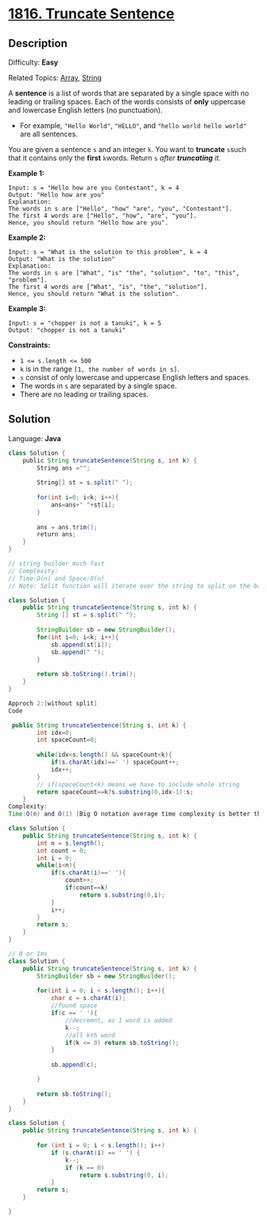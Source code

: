 # [1816\. Truncate Sentence](https://leetcode.com/problems/truncate-sentence/)

## Description

Difficulty: **Easy**  

Related Topics: [Array](https://leetcode.com/tag/array/), [String](https://leetcode.com/tag/string/)


A **sentence** is a list of words that are separated by a single space with no leading or trailing spaces. Each of the words consists of **only** uppercase and lowercase English letters (no punctuation).

*   For example, `"Hello World"`, `"HELLO"`, and `"hello world hello world"` are all sentences.

You are given a sentence `s`​​​​​​ and an integer `k`​​​​​​. You want to **truncate** `s`​​​​​​ such that it contains only the **first** `k`​​​​​​ words. Return `s`​​​​_​​ after **truncating** it._

**Example 1:**

```
Input: s = "Hello how are you Contestant", k = 4
Output: "Hello how are you"
Explanation:
The words in s are ["Hello", "how" "are", "you", "Contestant"].
The first 4 words are ["Hello", "how", "are", "you"].
Hence, you should return "Hello how are you".
```

**Example 2:**

```
Input: s = "What is the solution to this problem", k = 4
Output: "What is the solution"
Explanation:
The words in s are ["What", "is" "the", "solution", "to", "this", "problem"].
The first 4 words are ["What", "is", "the", "solution"].
Hence, you should return "What is the solution".
```

**Example 3:**

```
Input: s = "chopper is not a tanuki", k = 5
Output: "chopper is not a tanuki"
```

**Constraints:**

*   `1 <= s.length <= 500`
*   `k` is in the range `[1, the number of words in s]`.
*   `s` consist of only lowercase and uppercase English letters and spaces.
*   The words in `s` are separated by a single space.
*   There are no leading or trailing spaces.


## Solution

Language: **Java**

```java
class Solution {
    public String truncateSentence(String s, int k) {
        String ans ="";
        
        String[] st = s.split(" ");
        
        for(int i=0; i<k; i++){
            ans=ans+" "+st[i];
        }
        
        ans = ans.trim();
        return ans;
    }
}
```

```java
// string builder much fast 
// Complexity:
// Time:O(n) and Space:O(n)
// Note: Split function will iterate over the string to split on the basis of "". thats why time is O(n) not O(k)

class Solution {
    public String truncateSentence(String s, int k) {
        String [] st = s.split(" ");
        
        StringBuilder sb = new StringBuilder();
        for(int i=0; i<k; i++){
            sb.append(st[i]);
            sb.append(" ");
        }
        
        return sb.toString().trim();
    }
}
```



```java
Approch 2:[without split]
Code

 public String truncateSentence(String s, int k) {
        int idx=0;
        int spaceCount=0;
        
        while(idx<s.length() && spaceCount<k){
            if(s.charAt(idx)==' ') spaceCount++;
            idx++;
        }
        // if(spaceCount<k) means we have to include whole string 
        return spaceCount==k?s.substring(0,idx-1):s;
    }
Complexity:
Time:O(n) and O(1) [Big O notation average time complexity is better than approch 1]**Easy**

```


```java
class Solution {
    public String truncateSentence(String s, int k) {
        int n = s.length();
        int count = 0;
        int i = 0;
        while(i<n){
            if(s.charAt(i)==' '){
                count++;
                if(count==k) 
                    return s.substring(0,i);
            }
            i++;
        }
        return s;
    }
}

```



```java
// 0 or 1ms
class Solution {
    public String truncateSentence(String s, int k) {
        StringBuilder sb = new StringBuilder();
        
        for(int i = 0; i < s.length(); i++){
            char c = s.charAt(i);
            //found space
            if(c == ' '){
                //decremnt, as 1 word is added
                k--;
                //all kth word
                if(k <= 0) return sb.toString();
            }
            
            sb.append(c);

        }
        
        return sb.toString();
    }
}

```

```java
class Solution {
    public String truncateSentence(String s, int k) {
    
        for (int i = 0; i < s.length(); i++)
            if (s.charAt(i) == ' ') {
                k--;
                if (k == 0)
                    return s.substring(0, i);
            }
        return s;
    }

}

```
